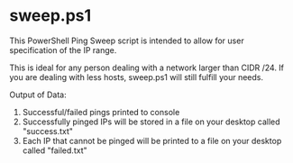 # sweep.ps1

This PowerShell Ping Sweep script is intended to allow for user specification of the IP range. 

This is ideal for any person dealing with a network larger than CIDR /24. If you are dealing with 
less hosts, sweep.ps1 will still fulfill your needs. 

Output of Data:
1. Successful/failed pings printed to console
2. Successfully pinged IPs will be stored in a file on your desktop called "success.txt"
3. Each IP that cannot be pinged will be printed to a file on your desktop called "failed.txt"

